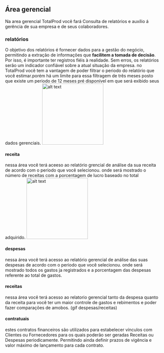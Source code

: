 ## Área gerencial 
Na area gerencial TotalProd você fará Consulta de relatórios e auxílio á gerência de sua empresa e de seus colaboradores.

### relatórios
O objetivo dos relatórios é fornecer dados para a gestão do negócio, permitindo a extração de informações que **facilitem a tomada de decisão**. Por isso, é importante ter registros fiéis à realidade. Sem erros, os relatórios serão um indicador confiável sobre a atual situação da empresa. no TotalProd você tem a vantagem de poder filtrar o periodo do relatório que você estimar.porém há um limite para essa filtragem de três meses posto que existe um periodo de 12 meses pré disponível em que será exibido seus dados gerenciais.
<img src="file:///home/tutano/documentation/gif/filtragem.gif" alt="alt text" width="200"/> 

#### receita
nessa área você terá aceeso ao relatório grencial de análise da sua receita de acordo com o periodo que você selecionou. onde será mostrado o número de receitas com a porcentagem de lucro baseado no total adquirido.
<img src="file:///home/tutano/documentation/gif/receita.gif" alt="alt text" width="200"/> 

#### despesas
nessa área você terá acesso ao relatório gerencial de análise das suas despesas de acordo com o periodo que você selecionou. onde será mostrado todos os gastos ja registrados e a porcentagem das despesas referente ao total de gastos.

#### receitas
nessa área você terá acesso ao relatorio gerencial tanto da despesa quanto da receita para você ter um maior controle de gastos e rebimentos e poder fazer comparações de amobos.
(gif despesas/receitas)

#### contratuais
estes contratos financeiros são utilizados para estabelecer vínculos com Clientes ou Fornecedores para os quais poderão ser geradas Receitas ou Despesas periodicamente. Permitindo ainda definir prazos de vigência e valor máximo de lançamento para cada contrato.



